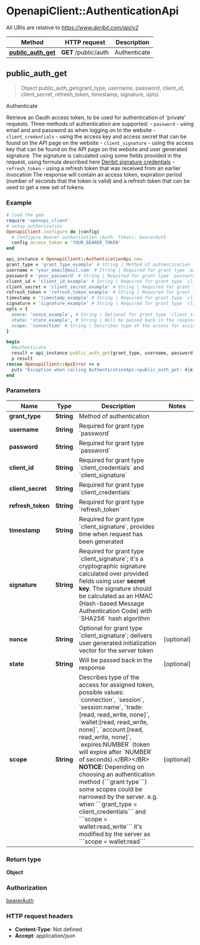 # OpenapiClient::AuthenticationApi

All URIs are relative to *https://www.deribit.com/api/v2*

Method | HTTP request | Description
------------- | ------------- | -------------
[**public_auth_get**](AuthenticationApi.md#public_auth_get) | **GET** /public/auth | Authenticate



## public_auth_get

> Object public_auth_get(grant_type, username, password, client_id, client_secret, refresh_token, timestamp, signature, opts)

Authenticate

Retrieve an Oauth access token, to be used for authentication of 'private' requests.  Three methods of authentication are supported:  - <code>password</code> - using email and and password as when logging on to the website - <code>client_credentials</code> - using the access key and access secret that can be found on the API page on the website - <code>client_signature</code> - using the access key that can be found on the API page on the website and user generated signature. The signature is calculated using some fields provided in the request, using formula described here [Deribit signature credentials](#additional-authorization-method-deribit-signature-credentials) - <code>refresh_token</code> - using a refresh token that was received from an earlier invocation  The response will contain an access token, expiration period (number of seconds that the token is valid) and a refresh token that can be used to get a new set of tokens. 

### Example

```ruby
# load the gem
require 'openapi_client'
# setup authorization
OpenapiClient.configure do |config|
  # Configure Bearer authorization (Auth. Token): bearerAuth
  config.access_token = 'YOUR_BEARER_TOKEN'
end

api_instance = OpenapiClient::AuthenticationApi.new
grant_type = 'grant_type_example' # String | Method of authentication
username = 'your_email@mail.com' # String | Required for grant type `password`
password = 'your_password' # String | Required for grant type `password`
client_id = 'client_id_example' # String | Required for grant type `client_credentials` and `client_signature`
client_secret = 'client_secret_example' # String | Required for grant type `client_credentials`
refresh_token = 'refresh_token_example' # String | Required for grant type `refresh_token`
timestamp = 'timestamp_example' # String | Required for grant type `client_signature`, provides time when request has been generated
signature = 'signature_example' # String | Required for grant type `client_signature`; it's a cryptographic signature calculated over provided fields using user **secret key**. The signature should be calculated as an HMAC (Hash-based Message Authentication Code) with `SHA256` hash algorithm
opts = {
  nonce: 'nonce_example', # String | Optional for grant type `client_signature`; delivers user generated initialization vector for the server token
  state: 'state_example', # String | Will be passed back in the response
  scope: 'connection' # String | Describes type of the access for assigned token, possible values: `connection`, `session`, `session:name`, `trade:[read, read_write, none]`, `wallet:[read, read_write, none]`, `account:[read, read_write, none]`, `expires:NUMBER` (token will expire after `NUMBER` of seconds).</BR></BR> **NOTICE:** Depending on choosing an authentication method (```grant type```) some scopes could be narrowed by the server. e.g. when ```grant_type = client_credentials``` and ```scope = wallet:read_write``` it's modified by the server as ```scope = wallet:read```
}

begin
  #Authenticate
  result = api_instance.public_auth_get(grant_type, username, password, client_id, client_secret, refresh_token, timestamp, signature, opts)
  p result
rescue OpenapiClient::ApiError => e
  puts "Exception when calling AuthenticationApi->public_auth_get: #{e}"
end
```

### Parameters


Name | Type | Description  | Notes
------------- | ------------- | ------------- | -------------
 **grant_type** | **String**| Method of authentication | 
 **username** | **String**| Required for grant type &#x60;password&#x60; | 
 **password** | **String**| Required for grant type &#x60;password&#x60; | 
 **client_id** | **String**| Required for grant type &#x60;client_credentials&#x60; and &#x60;client_signature&#x60; | 
 **client_secret** | **String**| Required for grant type &#x60;client_credentials&#x60; | 
 **refresh_token** | **String**| Required for grant type &#x60;refresh_token&#x60; | 
 **timestamp** | **String**| Required for grant type &#x60;client_signature&#x60;, provides time when request has been generated | 
 **signature** | **String**| Required for grant type &#x60;client_signature&#x60;; it&#39;s a cryptographic signature calculated over provided fields using user **secret key**. The signature should be calculated as an HMAC (Hash-based Message Authentication Code) with &#x60;SHA256&#x60; hash algorithm | 
 **nonce** | **String**| Optional for grant type &#x60;client_signature&#x60;; delivers user generated initialization vector for the server token | [optional] 
 **state** | **String**| Will be passed back in the response | [optional] 
 **scope** | **String**| Describes type of the access for assigned token, possible values: &#x60;connection&#x60;, &#x60;session&#x60;, &#x60;session:name&#x60;, &#x60;trade:[read, read_write, none]&#x60;, &#x60;wallet:[read, read_write, none]&#x60;, &#x60;account:[read, read_write, none]&#x60;, &#x60;expires:NUMBER&#x60; (token will expire after &#x60;NUMBER&#x60; of seconds).&lt;/BR&gt;&lt;/BR&gt; **NOTICE:** Depending on choosing an authentication method (&#x60;&#x60;&#x60;grant type&#x60;&#x60;&#x60;) some scopes could be narrowed by the server. e.g. when &#x60;&#x60;&#x60;grant_type &#x3D; client_credentials&#x60;&#x60;&#x60; and &#x60;&#x60;&#x60;scope &#x3D; wallet:read_write&#x60;&#x60;&#x60; it&#39;s modified by the server as &#x60;&#x60;&#x60;scope &#x3D; wallet:read&#x60;&#x60;&#x60; | [optional] 

### Return type

**Object**

### Authorization

[bearerAuth](../README.md#bearerAuth)

### HTTP request headers

- **Content-Type**: Not defined
- **Accept**: application/json

